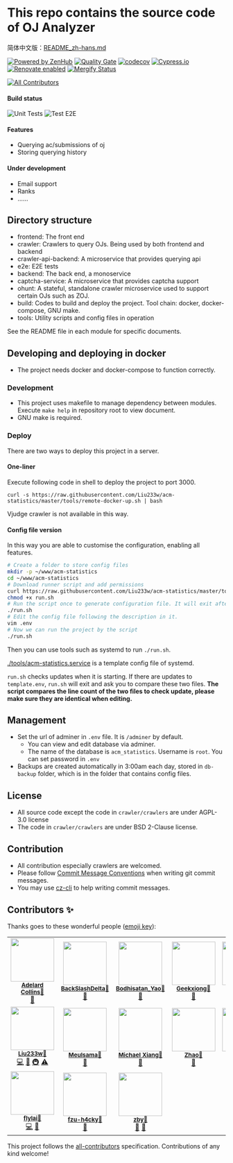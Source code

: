 # This repo contains the source code of OJ Analyzer

简体中文版：[README_zh-hans.md](./README_zh-hans.md)

[![Powered by ZenHub](https://img.shields.io/badge/Powered_by-ZenHub-5e60ba.svg)](https://app.zenhub.com/workspace/o/liu233w/acm-statistics/boards?repos=125616473)
[![Quality Gate](https://sonarcloud.io/api/project_badges/measure?project=acm-statistics&metric=alert_status)](https://sonarcloud.io/dashboard?id=acm-statistics)
[![codecov](https://codecov.io/gh/Liu233w/acm-statistics/branch/master/graph/badge.svg)](https://codecov.io/gh/Liu233w/acm-statistics)
[![Cypress.io](https://img.shields.io/badge/cypress.io-tests-green.svg)](https://dashboard.cypress.io/#/projects/4s32o7/runs)
[![Renovate enabled](https://img.shields.io/badge/renovate-enabled-brightgreen.svg)](https://app.renovatebot.com/dashboard#github/Liu233w/acm-statistics)
[![Mergify Status](https://img.shields.io/badge/Mergify-enabled-green.svg)](https://mergify.io)

<!-- ALL-CONTRIBUTORS-BADGE:START - Do not remove or modify this section -->
[![All Contributors](https://img.shields.io/badge/all_contributors-15-orange.svg?style=flat-square)](#contributors-)
<!-- ALL-CONTRIBUTORS-BADGE:END -->

#### Build status

![Unit Tests](https://github.com/Liu233w/acm-statistics/workflows/Unit%20Tests/badge.svg)
![Test E2E](https://github.com/Liu233w/acm-statistics/workflows/Test%20E2E/badge.svg)

#### Features

- Querying ac/submissions of oj
- Storing querying history

#### Under development

- Email support
- Ranks
- ……

## Directory structure

- frontend: The front end
- crawler: Crawlers to query OJs. Being used by both frontend and backend
- crawler-api-backend: A microservice that provides querying api
- e2e: E2E tests
- backend: The back end, a monoservice
- captcha-service: A microservice that provides captcha support
- ohunt: A stateful, standalone crawler microservice used to support certain OJs such as ZOJ.
- build: Codes to build and deploy the project. Tool chain: docker, docker-compose, GNU make.
- tools: Utility scripts and config files in operation

See the README file in each module for specific documents.

## Developing and deploying in docker

- The project needs docker and docker-compose to function correctly.

### Development

- This project uses makefile to manage dependency between modules. Execute `make help` in repository root to view document.
- GNU make is required.

### Deploy

There are two ways to deploy this project in a server.

#### One-liner

Execute following code in shell to deploy the project to port 3000.

`curl -s https://raw.githubusercontent.com/Liu233w/acm-statistics/master/tools/remote-docker-up.sh | bash`

Vjudge crawler is not available in this way.

#### Config file version

In this way you are able to customise the configuration, enabling all features.

```bash
# Create a folder to store config files
mkdir -p ~/www/acm-statistics
cd ~/www/acm-statistics
# Download runner script and add permissions
curl https://raw.githubusercontent.com/Liu233w/acm-statistics/master/tools/remote-docker-up.sh  -o run.sh
chmod +x run.sh
# Run the script once to generate configuration file. It will exit after the line `.env file created, remember to edit it` is shown.
./run.sh
# Edit the config file following the description in it.
vim .env
# Now we can run the project by the script
./run.sh
```

Then you can use tools such as systemd to run `./run.sh`.

[./tools/acm-statistics.service](./tools/acm-statistics.service) is a template config file of systemd.

`run.sh` checks updates when it is starting. If there are updates to `template.env`, `run.sh` will exit and ask you to compare these two files. **The script compares the line count of the two files to check update, please make sure they are identical when editing.**

## Management

- Set the url of adminer in `.env` file. It is `/adminer` by default.
  - You can view and edit database via adminer.
  - The name of the database is `acm_statistics`. Username is `root`. You can set password in `.env`
- Backups are created automatically in 3:00am each day, stored in `db-backup` folder, which is in the folder that contains config files.

## License

- All source code except the code in `crawler/crawlers` are under AGPL-3.0 license
- The code in `crawler/crawlers` are under BSD 2-Clause license.

## Contribution

- All contribution especially crawlers are welcomed.
- Please follow [Commit Message Conventions](https://gist.github.com/stephenparish/9941e89d80e2bc58a153) when writing git commit messages.
- You may use [cz-cli](https://github.com/commitizen/cz-cli) to help writing commit messages.

## Contributors ✨

Thanks goes to these wonderful people ([emoji key](https://allcontributors.org/docs/en/emoji-key)):

<!-- ALL-CONTRIBUTORS-LIST:START - Do not remove or modify this section -->
<!-- prettier-ignore-start -->
<!-- markdownlint-disable -->
<table>
  <tr>
    <td align="center"><img src="https://avatars0.githubusercontent.com/u/22635759?v=4" width="100px;" alt=""/><br /><sub><a href="https://www.cometeme.tech"><b>Adelard Collins</b></a><a href="https://github.com/cometeme">🔗</a></sub><br /><a href="https://github.com/Liu233w/acm-statistics/issues?q=author%3Acometeme" title="Bug reports">🐛</a></td>
    <td align="center"><img src="https://avatars1.githubusercontent.com/u/64258212?v=4" width="100px;" alt=""/><br /><sub><a href="https://github.com/BackSlashDelta"><b>BackSlashDelta</b></a><a href="https://github.com/BackSlashDelta">🔗</a></sub><br /><a href="https://github.com/Liu233w/acm-statistics/issues?q=author%3ABackSlashDelta" title="Bug reports">🐛</a></td>
    <td align="center"><img src="https://avatars0.githubusercontent.com/u/35862184?v=4" width="100px;" alt=""/><br /><sub><a href="https://github.com/bodhisatan"><b>Bodhisatan_Yao</b></a><a href="https://github.com/bodhisatan">🔗</a></sub><br /><a href="https://github.com/Liu233w/acm-statistics/issues?q=author%3Abodhisatan" title="Bug reports">🐛</a></td>
    <td align="center"><img src="https://avatars3.githubusercontent.com/u/25352156?v=4" width="100px;" alt=""/><br /><sub><a href="https://github.com/Geekxiong"><b>Geekxiong</b></a><a href="https://github.com/Geekxiong">🔗</a></sub><br /><a href="#ideas-Geekxiong" title="Ideas, Planning, & Feedback">🤔</a></td>
    <td align="center"><img src="https://avatars2.githubusercontent.com/u/39403985?v=4" width="100px;" alt=""/><br /><sub><a href="https://github.com/settings/profile"><b>Halorv</b></a><a href="https://github.com/Halorv">🔗</a></sub><br /><a href="#ideas-Halorv" title="Ideas, Planning, & Feedback">🤔</a></td>
    <td align="center"><img src="https://avatars3.githubusercontent.com/u/11661760?v=4" width="100px;" alt=""/><br /><sub><a href="https://kidozh.com"><b>Kido Zhang</b></a><a href="https://github.com/kidozh">🔗</a></sub><br /><a href="#infra-kidozh" title="Infrastructure (Hosting, Build-Tools, etc)">🚇</a> <a href="#ideas-kidozh" title="Ideas, Planning, & Feedback">🤔</a></td>
  </tr>
  <tr>
    <td align="center"><img src="https://avatars2.githubusercontent.com/u/16333687?v=4" width="100px;" alt=""/><br /><sub><a href="https://liu233w.github.io"><b>Liu233w</b></a><a href="https://github.com/Liu233w">🔗</a></sub><br /><a href="https://github.com/Liu233w/acm-statistics/commits?author=Liu233w" title="Code">💻</a> <a href="#ideas-Liu233w" title="Ideas, Planning, & Feedback">🤔</a> <a href="#infra-Liu233w" title="Infrastructure (Hosting, Build-Tools, etc)">🚇</a> <a href="https://github.com/Liu233w/acm-statistics/commits?author=Liu233w" title="Tests">⚠️</a></td>
    <td align="center"><img src="https://avatars1.githubusercontent.com/u/55663936?v=4" width="100px;" alt=""/><br /><sub><a href="https://github.com/Meulsama"><b>Meulsama</b></a><a href="https://github.com/Meulsama">🔗</a></sub><br /><a href="#ideas-Meulsama" title="Ideas, Planning, & Feedback">🤔</a></td>
    <td align="center"><img src="https://avatars3.githubusercontent.com/u/50655871?v=4" width="100px;" alt=""/><br /><sub><a href="https://github.com/UserUnknownX"><b>Michael Xiang</b></a><a href="https://github.com/UserUnknownX">🔗</a></sub><br /><a href="https://github.com/Liu233w/acm-statistics/issues?q=author%3AUserUnknownX" title="Bug reports">🐛</a></td>
    <td align="center"><img src="https://avatars1.githubusercontent.com/u/11994295?v=4" width="100px;" alt=""/><br /><sub><a href="http://zhao.wtf"><b>Zhao</b></a><a href="https://github.com/2512821228">🔗</a></sub><br /><a href="https://github.com/Liu233w/acm-statistics/issues?q=author%3A2512821228" title="Bug reports">🐛</a></td>
    <td align="center"><img src="https://avatars.githubusercontent.com/u/49401963?v=4" width="100px;" alt=""/><br /><sub><a href="https://github.com/bluebear4"><b>bluebear4</b></a><a href="https://github.com/bluebear4">🔗</a></sub><br /><a href="https://github.com/Liu233w/acm-statistics/issues?q=author%3Abluebear4" title="Bug reports">🐛</a></td>
    <td align="center"><img src="https://avatars3.githubusercontent.com/u/22322656?v=4" width="100px;" alt=""/><br /><sub><a href="https://github.com/ctuu"><b>ct</b></a><a href="https://github.com/ctuu">🔗</a></sub><br /><a href="https://github.com/Liu233w/acm-statistics/issues?q=author%3Actuu" title="Bug reports">🐛</a></td>
  </tr>
  <tr>
    <td align="center"><img src="https://avatars2.githubusercontent.com/u/9880740?v=4" width="100px;" alt=""/><br /><sub><a href="https://github.com/flylai"><b>flylai</b></a><a href="https://github.com/flylai">🔗</a></sub><br /><a href="https://github.com/Liu233w/acm-statistics/commits?author=flylai" title="Code">💻</a> <a href="https://github.com/Liu233w/acm-statistics/issues?q=author%3Aflylai" title="Bug reports">🐛</a></td>
    <td align="center"><img src="https://avatars3.githubusercontent.com/u/36151020?v=4" width="100px;" alt=""/><br /><sub><a href="https://github.com/fzu-h4cky"><b>fzu-h4cky</b></a><a href="https://github.com/fzu-h4cky">🔗</a></sub><br /><a href="https://github.com/Liu233w/acm-statistics/issues?q=author%3Afzu-h4cky" title="Bug reports">🐛</a></td>
    <td align="center"><img src="https://avatars2.githubusercontent.com/u/43291744?v=4" width="100px;" alt=""/><br /><sub><a href="https://github.com/zby0327"><b>zby</b></a><a href="https://github.com/zby0327">🔗</a></sub><br /><a href="#ideas-zby0327" title="Ideas, Planning, & Feedback">🤔</a> <a href="https://github.com/Liu233w/acm-statistics/issues?q=author%3Azby0327" title="Bug reports">🐛</a></td>
  </tr>
</table>

<!-- markdownlint-restore -->
<!-- prettier-ignore-end -->

<!-- ALL-CONTRIBUTORS-LIST:END -->

This project follows the [all-contributors](https://github.com/all-contributors/all-contributors) specification. Contributions of any kind welcome!
